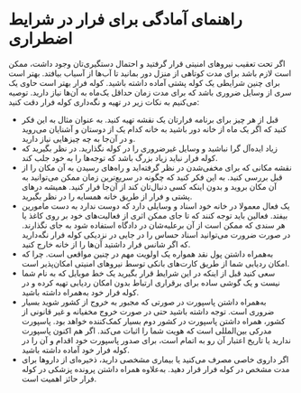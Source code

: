 # راهنمای آمادگی برای فرار در شرایط اضطراری
اگر تحت تعقیب نیروهای امنیتی قرار گرفتید و احتمال دستگیری‌تان وجود داشت، ممکن است لازم باشد برای مدت کوتاهی از منزل دور بمانید تا آب‌ها از آسیاب بیافتد. بهتر است برای چنین شرایطی یک کوله پشتی آماده داشته باشید. کوله‌ فرار بهتر است حاوی یک سری از وسایل ضروری باشد که برای مدت زمان حداقل یک‌ماه به آن‌ها نیاز دارید.   توصیه می‌کنیم به نکات زیر در تهیه و نگه‌داری کوله فرار دقت کنید:
* قبل از هر چیز برای برنامه فرارتان یک نقشه تهیه کنید. به عنوان مثال به این فکر کنید که اگر یک ماه از خانه دور باشید به خانه کدام یک از دوستان و آشنایان می‌روید و در آن‌جا به چه چیزهایی نیاز دارید.
*  زیاد ایده‌آل گرا نباشید و وسایل غیرضروری را در کوله نگذارید. در نظر بگیرید که کوله فرار نباید زیاد بزرگ باشد که توجه‌ها را به خود جلب کند. 
*  نقشه مکانی که برای مخفی‌شدن در نظر گرفته‌اید و راه‌های رسیدن به آن مکان را از قبل بررسی کنید. به این فکر کنید که چگونه در سریع‌ترین زمان ممکن می‌توانید به آن مکان بروید و بدون اینکه کسی دنبال‌تان کند از آن‌جا فرار کنید. همیشه درهای پشتی و فرار از طریق خانه همسایه را در نظر بگیرید.
*  یک فعال معمولا در خانه خود اسناد و وسایلی دارد که دوست ندارد به دست مامورین بیفتد. فعالین باید توجه کنند که تا جای ممکن اثری از فعالیت‌های خود بر روی کاغذ یا هر سندی که ممکن است از آن برعلیه‌شان در دادگاه استفاده شود به جای نگذارند. در صورت ضرورت می‌توانید اسناد حساس را در جایی در نزدیکی کوله فرار نگه‌دارید که اگر شانس فرار داشتید آن‌ها را از خانه خارج کنید.
*   به‌همراه داشتن پول نقد همواره یک اولویت مهم در چنین مواقعی است. چرا که امکان ردیابی شما از طریق کارت‌های بانکی توسط نیروهای امنیتی امکان‌پذیر است.
*   سعی کنید قبل از اینکه در این شرایط قرار بگیرید یک خط موبایل که به نام شما نیست و یک گوشی ساده برای برقراری ارتباط بدون امکان ردیابی تهیه کرده و در کوله فرار خود به‌همراه داشته باشید.
*   به‌همراه داشتن پاسپورت در صورتی که مجبور به خروج از کشور شوید بسیار ضروری است. توجه داشته باشید حتی در صورت خروج مخفیانه و غیر قانونی از کشور، همراه داشتن پاسپورت در کشور دوم بسیار کمک‌کننده خواهد بود. پاسپورت مدرکی بین‌المللی است که هویت شما را اثبات می‌کند. اگر هم اکنون پاسپورت ندارید یا تاریخ اعتبار آن رو به اتمام است، برای صدور پاسپورت خود اقدام و آن را در کوله فرار خود آماده داشته باشید.
*   اگر داروی خاصی مصرف می‌کنید یا بیماری مشخصی دارید، ذخیره‌ای از داروها برای مدت مشخص در کوله فرار قرار دهید. به‌علاوه همراه داشتن پرونده پزشکی در کوله فرار حائز اهمیت است.